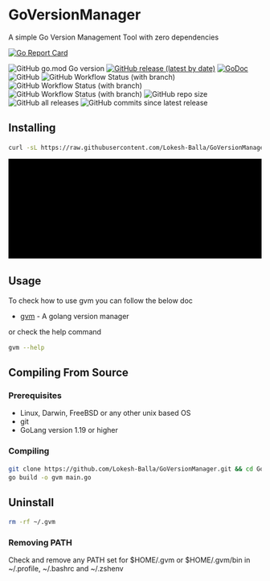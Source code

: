 # GoVersionManager

A simple Go Version Management Tool with zero dependencies

[![Go Report Card](https://goreportcard.com/badge/github.com/Lokesh-Balla/GoVersionManager)](https://goreportcard.com/report/github.com/Lokesh-Balla/GoVersionManager)
<p>
<img alt="GitHub go.mod Go version" src="https://img.shields.io/github/go-mod/go-version/Lokesh-Balla/GoVersionManager">
<a href="https://github.com/Lokesh-Balla/GoVersionManager/releases"><img alt="GitHub release (latest by date)" src="https://img.shields.io/github/v/release/Lokesh-Balla/GoVersionManager"></a>
<a href="https://pkg.go.dev/github.com/Lokesh-Balla/GoVersionManager?tab=doc"><img src="https://godoc.org/github.com/golang/gddo?status.svg" alt="GoDoc"></a>
<img alt="GitHub" src="https://img.shields.io/github/license/Lokesh-Balla/GoVersionManager">
<img alt="GitHub Workflow Status (with branch)" src="https://img.shields.io/github/actions/workflow/status/Lokesh-Balla/GoVersionManager/go.yml?branch=main">
<img alt="GitHub Workflow Status (with branch)" src="https://img.shields.io/github/actions/workflow/status/Lokesh-Balla/GoVersionManager/golangci-lint.yml?branch=main&label=golangci-lint">
<img alt="GitHub Workflow Status (with branch)" src="https://img.shields.io/github/actions/workflow/status/Lokesh-Balla/GoVersionManager/codeql.yml?branch=main&label=CodeQL">
<img alt="GitHub repo size" src="https://img.shields.io/github/repo-size/Lokesh-Balla/GoVersionManager">
<img alt="GitHub all releases" src="https://img.shields.io/github/downloads/Lokesh-Balla/GoVersionManager/total">
<img alt="GitHub commits since latest release" src="https://img.shields.io/github/commits-since/lokesh-balla/GoVersionManager/latest">
</p>


## Installing

```bash
curl -sL https://raw.githubusercontent.com/Lokesh-Balla/GoVersionManager/main/install.sh | sh - 
```
![Installation GIF](docs/demo.gif)


## Usage

To check how to use gvm you can follow the below doc
* [gvm](docs/gvm.md)	 - A golang version manager

or check the help command

```bash
gvm --help
```

## Compiling From Source

### Prerequisites

- Linux, Darwin, FreeBSD or any other unix based OS
- git
- GoLang version 1.19 or higher

### Compiling

```bash
git clone https://github.com/Lokesh-Balla/GoVersionManager.git && cd GoVersionManager
go build -o gvm main.go
```

## Uninstall

```bash
rm -rf ~/.gvm
```

### Removing PATH

Check and remove any PATH set for $HOME/.gvm or $HOME/.gvm/bin in ~/.profile, ~/.bashrc and ~/.zshenv
